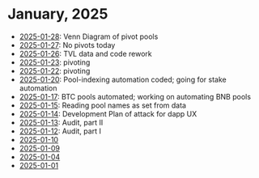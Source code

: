 # January, 2025

* [2025-01-28](28): Venn Diagram of pivot pools
* [2025-01-27](27): No pivots today
* [2025-01-26](26): TVL data and code rework
* [2025-01-23](23): pivoting
* [2025-01-22](22): pivoting
* [2025-01-20](20): Pool-indexing automation coded; going for stake automation
* [2025-01-17](17): BTC pools automated; working on automating BNB pools
* [2025-01-15](15): Reading pool names as set from data
* [2025-01-14](14): Development Plan of attack for dapp UX
* [2025-01-13](13): Audit, part II
* [2025-01-12](12): Audit, part I
* [2025-01-10](10)
* [2025-01-09](09)
* [2025-01-04](04)
* [2025-01-01](01)
